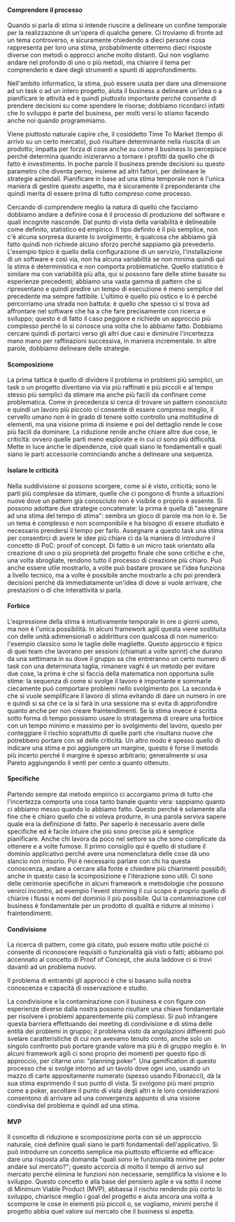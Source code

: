 #### Comprendere il processo

Quando si parla di stima si intende riuscire a delineare un confine temporale per la realizzazione di un'opera di qualche genere. Ci troviamo di fronte ad un tema controverso, e sicuramente chiedendo a dieci persone cosa rappresenta per loro una stima, probabilmente  otterremo dieci risposte diverse con metodi o approcci anche molto distanti. Qui non vogliamo andare nel profondo di uno o più metodi, ma chiarire il tema per comprenderlo e dare degli strumenti e spunti di approfondimento.

Nell'ambito informatico, la stima, può essere usata per dare una dimensione ad un task o ad un intero progetto, aiuta il business a delineare un'idea o a pianificare le attività ed è quindi piuttosto importante perché consente di prendere decisioni su come spendere le risorse; dobbiamo ricordarci infatti che lo sviluppo è parte del business, per molti versi lo stiamo facendo anche noi quando programmiamo.

Viene piuttosto naturale capire che, il cosiddetto Time To Market (tempo di arrivo su un certo mercato), può risultare determinante nella riuscita di un prodotto; impatta per forza di cose anche su come il business lo percepisce perché determina quando inizieranno a tornare i profitti da quello che di fatto è investimento. In poche parole il business prende decisioni su questo parametro che diventa perno, insieme ad altri fattori, per delineare le strategie aziendali. Pianificare in base ad una stima temporale non è l'unica maniera di gestire questo aspetto, ma è sicuramente il preponderante che quindi merita di essere prima di tutto compreso come processo.

Cercando di comprendere meglio la natura di quello che facciamo dobbiamo andare a definire cosa è il processo di produzione del software e quali incognite nasconde. Dal punto di vista della variabilità è delineabile come definito, statistico ed empirico. Il tipo definito è il più semplice, non c'è alcuna sorpresa durante lo svolgimento, è qualcosa che abbiamo già fatto quindi non richiede alcuno sforzo perché sappiamo già prevederlo. L'esempio tipico è quello della configurazione di un servizio, l'installazione di un software e così via, non ha alcuna variabilità se non minima quindi qui la stima è deterministica e non comporta problematiche. Quello statistico è similare ma con variabilità più alta, qui si possono fare delle stime basate su esperienze precedenti; abbiamo una vasta gamma di pattern che si ripresentano e quindi predire un tempo di esecuzione è meno semplice del precedente ma sempre fattibile.
L'ultimo è quello più ostico e lo è perché percorriamo una strada non battuta: è quello che spesso ci si trova ad affrontare nel software che ha a che fare precisamente con ricerca e sviluppo; questo è di fatto il caso peggiore e richiede un approccio più complesso perché lo si conosce una volta che lo abbiamo fatto. Dobbiamo cercare quindi di portarci verso gli altri due casi e diminuire l'incertezza mano mano per raffinazioni successiva, in maniera incrementale. In altre parole, dobbiamo delineare delle strategie.

#### Scomposizione

La prima tattica è quello di dividere il problema in problemi più semplici, un task o un progetto diventano via via più raffinati e più piccoli e al tempo stesso più semplici da stimare ma anche più facili da confinare come problematica. Come in precedenza si cerca di trovare un pattern conosciuto e quindi un lavoro più piccolo ci consente di essere compreso meglio, il cervello umano non è in grado di tenere sotto controllo una moltitudine di elementi, ma una visione prima di insieme e poi del dettaglio rende le cose più facili da dominare. La riduzione rende anche chiare altre due cose, le criticità: ovvero quelle parti meno esplorate e in cui ci sono più difficoltà. Mette in luce anche le dipendenze, cioè quali siano le fondamentali e quali siano le parti accessorie cominciando anche a delineare una sequenza.

#### Isolare le criticità

Nella suddivisione si possono scorgere, come si è visto, criticità; sono le parti più complesse da stimare, quelle che ci pongono di fronte a situazioni nuove dove un pattern già conosciuto non è visibile o proprio è assente. Si possono adottare due strategie concatenate: la prima è quella di "assegnare ad una stima del tempo di stima": sembra un gioco di parole ma non lo è. Se un tema è complesso e non scomponibile e ha bisogno di essere studiato è necessario prendersi il tempo per farlo. Assegnare a questo task una stima per consentirci di avere le idee più chiare ci da la maniera di introdurre il concetto di PoC: proof of concept. Di fatto è un micro task orientato alla creazione di uno o più proprietà del progetto finale che sono critiche e che, una volta sbrogliate, rendono tutto il processo di creazione più chiaro. Può anche essere utile mostrarlo, a volte può bastare provare se l'idea funziona a livello tecnico, ma a volte è possibile anche mostrarlo a chi poi prenderà decisioni perché dà immediatamente un'idea di dove si vuole arrivare, che prestazioni o di che interattività si parla.

#### Forbice

L'espressione della stima è intuitivamente temporale in ore o giorni uomo, ma non è l'unica possibilità. In alcuni framework agili questa viene sostituita con delle unità adimensionali o addirittura con qualcosa di non numerico: l'esempio classico sono le taglie delle magliette. Questo approccio è tipico di quei team che lavorano per sessioni (chiamati a volte sprint) che durano da una settimana in su dove il gruppo sa che entreranno un certo numero di task con una determinata taglia, rimanere vaghi è un metodo per evitare due cose, la prima è che si faccia della matematica non opportuna sulle stime: la sequenza di come si svolge il lavoro è importante e sommarle ciecamente può comportare problemi nello svolgimento poi. La seconda è che si vuole semplificare il lavoro di stima evitando di dare un numero in ore e quindi si sa che ce la si farà in una sessione ma si evita di approfondire quanto anche per non creare fraintendimenti.
Se la stima invece è scritta sotto forma di tempo possiamo usare lo stratagemma di creare una forbice con un tempo minimo e massimo per lo svolgimento del lavoro, questo per conteggiare il rischio soprattutto di quelle parti che risultano nuove che potrebbero portare con sé delle criticità. Un altro modo è spesso quello di indicare una stima e poi aggiungere un margine, questo è forse il metodo più incerto perché il margine è spesso arbitrario; generalmente si usa Pareto aggiungendo il venti per cento a quanto ottenuto.

#### Specifiche

Partendo sempre dal metodo empirico ci accorgiamo prima di tutto che l'incertezza comporta una cosa tanto banale quanto vera: sappiamo quanto ci abbiamo messo quando lo abbiamo fatto. Questo perché è solamente alla fine che è chiaro quello che si voleva produrre, in una parola serviva sapere quale era la definizione di fatto.
Per saperlo è necessario avere delle specifiche ed è facile intuire che più sono precise più è semplice pianificare. Anche chi lavora da poco nel settore sa che sono complicate da ottenere e a volte fumose. Il primo consiglio qui è quello di studiare il dominio applicativo perché avere una nomenclatura delle cose dà uno slancio non irrisorio. Poi è necessario parlare con chi ha questa conoscenza, andare a cercare alla fonte e chiedere più chiarimenti possibili; anche in questo caso la scomposizione e l'iterazione sono utili. Ci sono delle cerimonie specifiche in alcuni framework e metodologie che possono venirci incontro, ad esempio  l'event storming il cui scopo è proprio quello di chiarire i flussi e nomi del dominio il più possibile. Qui la contaminazione col business è fondamentale per un prodotto di qualità e ridurre al minimo i fraintendimenti.

#### Condivisione

La ricerca di pattern, come già citato, può essere molto utile poiché ci consente di riconoscere requisiti o funzionalità già visti o fatti; abbiamo poi accennato al concetto di Proof of Concept, che aiuta laddove ci si trovi davanti ad un problema nuovo. 

Il problema di entrambi gli approcci è che si basano sulla nostra conoscenza e capacità di osservazione e studio.

La condivisione e la contaminazione con il business e con figure con esperienze diverse dalla nostra possono risultare una chiave fondamentale per risolvere i problemi apparentemente più complessi.
Si può infrangere questa barriera effettuando dei meeting di condivisione e di stima delle entità dei problemi in gruppo; il problema visto da angolazioni differenti può svelare caratteristiche di cui non avevamo tenuto conto, anche solo un singolo confronto può portare grande valore ma più è di gruppo meglio è.
In alcuni framework agili ci sono proprio dei momenti per questo tipo di approccio, per citarne uno: "planning poker". Una gamification di questo processo che si svolge intorno ad un tavolo dove ogni uno, usando un mazzo di carte appositamente numerato (spesso usando Fibonacci), dà la sua stima esprimendo il suo punto di vista. Si svolgono più mani proprio come a poker, ascoltare il punto di vista degli altri e le loro considerazioni consentono di arrivare ad una convergenza appunto di una visione condivisa del problema e quindi ad una stima.

#### MVP

Il concetto di riduzione e scomposizione porta con sé un approccio naturale, cioè definire quali siano le parti fondamentali dell'applicativo. Si può introdurre un concetto semplice ma piuttosto efficiente ed efficace: dare una risposta alla domanda "quali sono le funzionalità minime per poter andare sul mercato?"; questo accorcia di molto il tempo di arrivo sul mercato perché elimina le funzioni non necessarie, semplifica la visione e lo sviluppo. Questo concetto è alla base del pensiero agile e va sotto il nome di Minimum Viable Product (MVP), abbassa il rischio rendendo più corto lo sviluppo, chiarisce meglio i goal del progetto e aiuta ancora una volta a scomporre le cose in elementi più piccoli o, se vogliamo, minimi perché il progetto abbia quel valore sul mercato che il business si aspetta.
